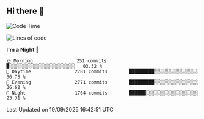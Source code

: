 ## Hi there 👋

<!--
**Wangmerlyn/Wangmerlyn** is a ✨ _special_ ✨ repository because its `README.md` (this file) appears on your GitHub profile.

Here are some ideas to get you started:

- 🔭 I’m currently working on ...
- 🌱 I’m currently learning ...
- 👯 I’m looking to collaborate on ...
- 🤔 I’m looking for help with ...
- 💬 Ask me about ...
- 📫 How to reach me: ...
- 😄 Pronouns: ...
- ⚡ Fun fact: ...
-->
<!--START_SECTION:waka-->
![Code Time](http://img.shields.io/badge/Code%20Time-573%20hrs%2035%20mins-blue)

![Lines of code](https://img.shields.io/badge/From%20Hello%20World%20I%27ve%20Written-42.5%20million%20lines%20of%20code-blue)

**I'm a Night 🦉** 

```text
🌞 Morning                251 commits         █░░░░░░░░░░░░░░░░░░░░░░░░   03.32 % 
🌆 Daytime                2781 commits        █████████░░░░░░░░░░░░░░░░   36.75 % 
🌃 Evening                2771 commits        █████████░░░░░░░░░░░░░░░░   36.62 % 
🌙 Night                  1764 commits        ██████░░░░░░░░░░░░░░░░░░░   23.31 % 
```



 Last Updated on 19/09/2025 16:42:51 UTC
<!--END_SECTION:waka-->
